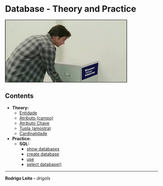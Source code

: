 # Database - Theory and Practice

![logo](res/logo.gif)  

## Contents

 - **Theory:**
   - [Entidade](modules/theory/entity.md)
   - [Atributo (campo)](modules/theory/attribute.md)
   - [Atributo Chave](modules/theory/key-attribute.md)
   - [Tupla (amostra)](modules/theory/tuple.md)
   - [Cardinalidade](modules/theory/cardinality.md)
 - **Practice:**
   - **SQL:**
     - [show databases](modules/practice/sql/show-databases.md)
     - [create database](modules/practice/sql/create-database.md)
     - [use](modules/practice/sql/use.md)
     - [select database()](modules/practice/sql/select-dabase.md)

---

**Rodrigo Leite -** *drigols*

